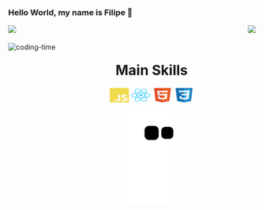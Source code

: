 ### Hello World, my name is Filipe 👋

<div>
    <img  height="180em" src="(https://github-readme-stats.vercel.app/api?username=anuraghazra&show_icons=true&theme=radical)"/>
    <img align="right" height="180em" src="https://github-readme-stats.vercel.app/api/top-langs/?username=FilipeBPDev&layout=compact&langs_count=16&theme=great-gatsby"/>
</div>

<div  align="center"> 
  <div style="display: inline_block"><br>
    <img align="left" height="250" alt="coding-time" src="code.gif">
    <h1 align="center">Main Skills</h1>
    <img align="center" height="30" width="40" alt="js-icon"  src="https://raw.githubusercontent.com/devicons/devicon/master/icons/javascript/javascript-plain.svg">
    <img align="center" height="30" width="40" alt="react-icon" src="https://raw.githubusercontent.com/devicons/devicon/master/icons/react/react-original.svg">
    <img align="center" height="30" width="40" alt="html-icon" src="https://raw.githubusercontent.com/devicons/devicon/master/icons/html5/html5-original.svg">
    <img align="center" height="30" width="40" alt="css-icon" src="https://raw.githubusercontent.com/devicons/devicon/master/icons/css3/css3-original.svg">    
</div>



![Snake animation](https://github.com/FilipeBPDev/FilipeBPDev/blob/output/github-contribution-grid-snake.svg)
